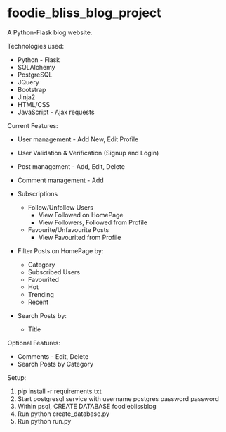 # foodie_bliss_blog_project
A Python-Flask blog website.

Technologies used:
- Python - Flask
- SQLAlchemy
- PostgreSQL
- JQuery
- Bootstrap
- Jinja2
- HTML/CSS
- JavaScript - Ajax requests

Current Features:
- User management - Add New, Edit Profile
- User Validation & Verification (Signup and Login)
- Post management - Add, Edit, Delete
- Comment management - Add
- Subscriptions
  - Follow/Unfollow Users
    - View Followed on HomePage
    - View Followers, Followed from Profile
  - Favourite/Unfavourite Posts
    - View Favourited from Profile
- Filter Posts on HomePage by: 
  - Category
  - Subscribed Users
  - Favourited
  - Hot
  - Trending
  - Recent
  
- Search Posts by: 
  - Title

Optional Features:
- Comments - Edit, Delete
- Search Posts by Category


Setup:

1.  pip install -r requirements.txt
2.  Start postgresql service with username postgres password password
3.  Within psql, CREATE DATABASE foodieblissblog
4.  Run python create_database.py
5.  Run python run.py
